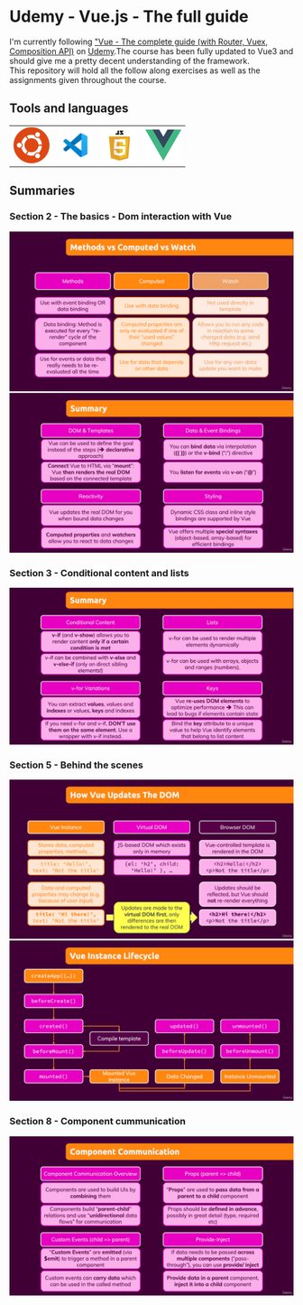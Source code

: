 # Udemy - Vue.js - The full guide

I'm currently following ["Vue - The complete guide (with Router, Vuex, Composition API)](https://www.udemy.com/course/vuejs-2-the-complete-guide/) on [Udemy](https://www.udemy.com/).The course has been fully updated to Vue3 and should give me a pretty decent understanding of the framework.  
This repository will hold all the follow along exercises as well as the assignments given throughout the course.

## Tools and languages

|                                     |                                     |                                             |                               |
| ----------------------------------- | ----------------------------------- | ------------------------------------------- | ----------------------------- |
| ![Ubuntu](./Assets/ubuntu-logo.png) | ![vscode](./Assets/vscode-logo.png) | ![javascript](./Assets/javascript-logo.png) | ![Vue](./Assets/vue-logo.png) |

## Summaries

### Section 2 - The basics - Dom interaction with Vue

![Methods vs Computed vs Watch](./Assets/Screenshots/s2MethodsVsComputedVsWatch.png)  
![Summary of section 2](./Assets/Screenshots/s2Summary.png)

### Section 3 - Conditional content and lists

![Summary of section 3](./Assets/Screenshots/s3Summary.png)

### Section 5 - Behind the scenes

![Vue and Dom](./Assets/Screenshots/s5BtSVueandDom.png)  
![lifecyclehooks](./Assets/Screenshots/s5BtSLifecycleHooks.png)

### Section 8 - Component cummunication

![Summary of section 8](./Assets/Screenshots/s8Summary.png)